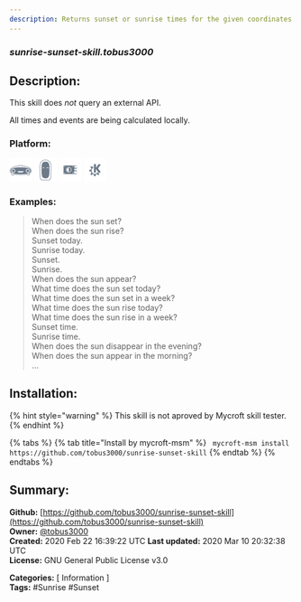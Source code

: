 ```yaml
---
description: Returns sunset or sunrise times for the given coordinates
---
```


### _sunrise-sunset-skill.tobus3000_  
## Description:  
This skill does *not* query an external API.

All times and events are being calculated locally.  
  
  
### Platform:  
 ![Mark I](../.gitbook/assets/mark-1-icon.png)  ![Mark II](../.gitbook/assets/mark-2-icon.png)  ![Picroft](../.gitbook/assets/picroft-icon.png)  ![plasmoid](../.gitbook/assets/kde.png)   
### Examples:  
> When does the sun set?  
> When does the sun rise?  
> Sunset today.  
> Sunrise today.  
> Sunset.  
> Sunrise.  
> When does the sun appear?  
> What time does the sun set today?  
> What time does the sun set in a week?  
> What time does the sun rise today?  
> What time does the sun rise in a week?  
> Sunset time.  
> Sunrise time.  
> When does the sun disappear in the evening?  
> When does the sun appear in the morning?  
> ...  
  
## Installation:  
{% hint style="warning" %}
This skill is not aproved by Mycroft skill tester.
{% endhint %}
    
{% tabs %}
{% tab title="Install by mycroft-msm" %}
``` mycroft-msm install https://github.com/tobus3000/sunrise-sunset-skill```
{% endtab %}
  {% endtabs %}
    
## Summary:  
**Github:** [https://github.com/tobus3000/sunrise-sunset-skill](https://github.com/tobus3000/sunrise-sunset-skill)  
**Owner:** [@tobus3000](https://github.com/tobus3000)  
**Created:** 2020 Feb 22 16:39:22 UTC  **Last updated:** 2020 Mar 10 20:32:38 UTC  
**License:** GNU General Public License v3.0  
  
**Categories:** [ Information ]   
**Tags:** \#Sunrise \#Sunset   
